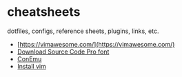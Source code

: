# cheatsheets

dotfiles, configs, reference sheets, plugins, links, etc.

* [https://vimawesome.com/](https://vimawesome.com/)
* [Download Source Code Pro font](https://github.com/adobe-fonts/source-code-pro/releases/tag/2.030R-ro%2F1.050R-it)
* [ConEmu](https://github.com/Maximus5/ConEmu/releases)
* [Install vim](https://www.vim.org/download.php)
